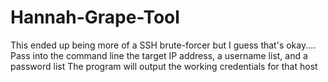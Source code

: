 # Hannah-Grape-Tool
This ended up being more of a SSH brute-forcer but I guess that's okay....
Pass into the command line the target IP address, a username list, and a password list
The program will output the working credentials for that host
